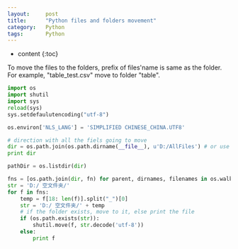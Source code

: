 ```yaml
---
layout:     post
title:      "Python files and folders movement"
category:   Python 
tags:		Python
---
```

* content
{:toc}

To move the files to the folders, prefix of files'name is same as the folder. For example, "table_test.csv" move to folder "table".

```python
import os
import shutil
import sys
reload(sys)
sys.setdefaulutencoding("utf-8")

os.environ['NLS_LANG'] = 'SIMPLIFIED CHINESE_CHINA.UTF8'

# direction with all the fiels going to move
dir = os.path.join(os.path.dirname(__file__), u'D:/AllFiles') # or use .decode('utf-8')
print dir

pathDir = os.listdir(dir)

fns = [os.path.join(dir, fn) for parent, dirnames, filenames in os.walk(dir) for fn in filenames]
str = 'D:/ 空文件夹/'
for f in fns:
    temp = f[18: len(f)].split("_")[0]
    str = 'D:/ 空文件夹/' + temp
    # if the folder exists, move to it, else print the file
    if (os.path.exists(str)):
        shutil.move(f, str.decode('utf-8'))
    else:
        print f

```